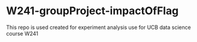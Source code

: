 # W241-groupProject-impactOfFlag
This repo is used created for experiment analysis use for UCB data science course W241
